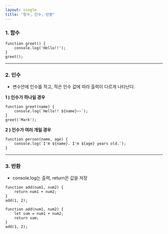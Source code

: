 ```yaml
---
layout: single
title: "함수, 인수, 반환"
---
```


### 1. 함수

```
function greet() {
    console.log('Hello!!');
}
greet();
```

***

### 2. 인수   
- 변수안에 인수를 적고, 적은 인수 값에 따라 출력이 다르게 나타난다.   

**1 ) 인수가 하나일 경우**

```
function greet(name) {
    console.log(`Hello!! ${name}~~`);
}
greet('Mark');
```

**2 ) 인수가 여러 개일 경우**

```
function person(name, age) {
    console.log(`I'm ${name}. I'm ${age} years old.`);
}
```

***

### 3. 반환   
- console.log는 출력, return은 값을 저장

```
function add(num1, num2) {
    return num1 + num2;
}
add(1, 2);

function add(num1, num2) {
    let sum = num1 + num2;
    return sum;
}
add(1, 2);
```


